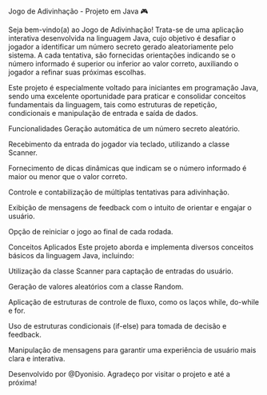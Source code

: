 Jogo de Adivinhação - Projeto em Java 🎮

Seja bem-vindo(a) ao Jogo de Adivinhação! Trata-se de uma aplicação interativa desenvolvida na linguagem Java, cujo objetivo é desafiar o jogador a identificar um número secreto gerado aleatoriamente pelo sistema. A cada tentativa, são fornecidas orientações indicando se o número informado é superior ou inferior ao valor correto, auxiliando o jogador a refinar suas próximas escolhas.

Este projeto é especialmente voltado para iniciantes em programação Java, sendo uma excelente oportunidade para praticar e consolidar conceitos fundamentais da linguagem, tais como estruturas de repetição, condicionais e manipulação de entrada e saída de dados.

Funcionalidades
Geração automática de um número secreto aleatório.

Recebimento da entrada do jogador via teclado, utilizando a classe Scanner.

Fornecimento de dicas dinâmicas que indicam se o número informado é maior ou menor que o valor correto.

Controle e contabilização de múltiplas tentativas para adivinhação.

Exibição de mensagens de feedback com o intuito de orientar e engajar o usuário.

Opção de reiniciar o jogo ao final de cada rodada.

Conceitos Aplicados
Este projeto aborda e implementa diversos conceitos básicos da linguagem Java, incluindo:

Utilização da classe Scanner para captação de entradas do usuário.

Geração de valores aleatórios com a classe Random.

Aplicação de estruturas de controle de fluxo, como os laços while, do-while e for.

Uso de estruturas condicionais (if-else) para tomada de decisão e feedback.

Manipulação de mensagens para garantir uma experiência de usuário mais clara e interativa.

Desenvolvido por @Dyonisio.
Agradeço por visitar o projeto e até a próxima!
